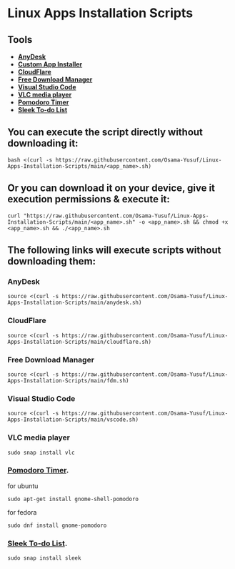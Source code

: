 # Linux Apps Installation Scripts

## Tools

- [**AnyDesk**](#anydesk)
- [**Custom App Installer**](#custom-app-installer)
- [**CloudFlare**](#cloudflare)
- [**Free Download Manager**](#free-download-manager)
- [**Visual Studio Code**](#visual-studio-code)
- [**VLC media player**](#vlc-media-player)
- [**Pomodoro Timer**](#pomodoro-timer)
- [**Sleek To-do List**](#sleek-to-do-list)

## You can execute the script directly without downloading it:

```
bash <(curl -s https://raw.githubusercontent.com/Osama-Yusuf/Linux-Apps-Installation-Scripts/main/<app_name>.sh)
```

## Or you can download it on your device, give it execution permissions & execute it:

```
curl "https://raw.githubusercontent.com/Osama-Yusuf/Linux-Apps-Installation-Scripts/main/<app_name>.sh" -o <app_name>.sh && chmod +x <app_name>.sh && ./<app_name>.sh
```

## The following links will execute scripts without downloading them:


### AnyDesk

```
source <(curl -s https://raw.githubusercontent.com/Osama-Yusuf/Linux-Apps-Installation-Scripts/main/anydesk.sh)
```

### CloudFlare

```
source <(curl -s https://raw.githubusercontent.com/Osama-Yusuf/Linux-Apps-Installation-Scripts/main/cloudflare.sh)
```

### Free Download Manager

```
source <(curl -s https://raw.githubusercontent.com/Osama-Yusuf/Linux-Apps-Installation-Scripts/main/fdm.sh)
```

### Visual Studio Code

```
source <(curl -s https://raw.githubusercontent.com/Osama-Yusuf/Linux-Apps-Installation-Scripts/main/vscode.sh)
```

### VLC media player

```
sudo snap install vlc
```

### [Pomodoro Timer](https://gnomepomodoro.org/).
for ubuntu
```
sudo apt-get install gnome-shell-pomodoro
```
for fedora
```
sudo dnf install gnome-pomodoro
```

### [Sleek To-do List](https://github.com/ransome1/sleek).
```
sudo snap install sleek
```